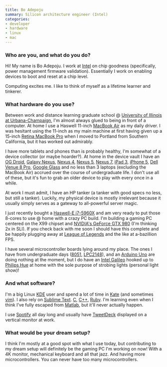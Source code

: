 ```yaml
---
title: Bo Adepoju
summary: Silicon architecture engineer (Intel)
categories:
- developer
- hardware
- linux
- mac
---
```


### Who are you, and what do you do?

Hi! My name is Bo Adepoju. I work at [Intel](http://www.intel.com/ "Intel's website.") on chip goodness (specifically, power management firmware validation). Essentially I work on enabling devices to boot and reset at a chip level.

Computing excites me. I like to think of myself as a lifetime learner and tinkerer.

### What hardware do you use?

Between work and distance learning graduate school @ [University of Illinois at Urbana-Champaign](http://cs.illinois.edu/prospective-students/graduate-students/professional-masters-mcs "The site for the Professional Master's at the University of Illinois."), I'm almost always glued to being in front of a computer. At home I use a Haswell 11-inch [MacBook Air][macbook-air] as my daily driver. I was hesitant using the 11-inch as my main machine at first having given up a 15-inch [Retina MacBook Pro][macbook-pro] when I moved to Portland from Southern California, but it has worked out admirably.

I have more tablets and phones than is probably healthy, I'm somewhat of a device collector (or maybe hoarder?). At home in the device vault I have an [OG Droid][droid], [Galaxy Nexus][galaxy-nexus], [Nexus 4][nexus-4], [Nexus 5][nexus-5], [Nexus 7][nexus-7], [iPad 3][ipad-3], [iPhone 5][iphone-5], [Dell Venue 8 Pro][venue-8-pro], [Google Glass][google-glass] and no less than 3 laptops (excluding the MacBook Air) accrued over the course of undergraduate life. I don't use all of these, but it's fun to grab an older device to play with every once in a while.

At work I must admit, I have an HP tanker (a tanker with good specs no less, but still a tanker). Luckily, my physical device is mostly irrelevant because it usually simply serves as a gateway to all-powerful server magic.

I just recently bought a [Haswell-E i7-5960X][core-i7-5960x-extreme-edition] and am very ready to put those 8-cores to use @ home with a crazy PC build. I'm building a gaming PC centered on the X99 chipset and [NVIDIA's GeForce GTX 980][geforce-gtx-980] (I'm thinking 2x in SLI). If you check back with me soon I should have this complete and be happily plugging away at [League of Legends][league-of-legends] and the like at a-bazillion FPS.

I have several microcontroller boards lying around my place. The ones I have from undergraduate days ([8051][mcs-51], [LPC2148][]), and an [Arduino Uno][arduino-uno] are doing nothing at the moment, but I do have an [Intel Galileo][galileo] hooked up to [Philips Hue][hue] at home with the sole purpose of strobing lights (personal light show)!

### And what software?

I'm a big Linux [KDE][] user and spend a lot of time in [Kate][] (and sometimes [vim][]). I also rely on [Sublime Text][sublime-text]. [C][], [C++][c-plusplus], [Ruby][]. I'm learning even when I think I've fully escaped from [Matlab][], but it'll never actually happen.

I use [Spotify][] all day long and usually have [TweetDeck][] displayed on a vertical monitor at work.

### What would be your dream setup?

I think I'm mostly at a good spot with what I use today, but contributing to my dream setup will definitely be the gaming PC I'm working on now! With a 4K monitor, mechanical keyboard and all that jazz. And having more microcontrollers. You can never have too many microcontrollers.

[arduino-uno]: https://store.arduino.cc/arduino-uno-rev3 "A microcontroller board."
[c-plusplus]: https://en.wikipedia.org/wiki/C%2B%2B "A compiled programming language."
[c]: https://en.wikipedia.org/wiki/C_(programming_language) "A compiled programming language."
[core-i7-5960x-extreme-edition]: https://ark.intel.com/products/82930 "A computer processor."
[droid]: https://en.wikipedia.org/wiki/Motorola_Droid "An Android-powered smartphone."
[galaxy-nexus]: http://www.google.com/nexus/ "An Android-based smartphone."
[galileo]: http://arduino.cc/en/ArduinoCertified/IntelGalileo "A microcontroller board."
[geforce-gtx-980]: https://www.geforce.com/hardware/desktop-gpus/geforce-gtx-980 "A computer GPU."
[google-glass]: http://www.google.com/glass/start/ "Wearable computing eyeware."
[hue]: https://www2.meethue.com/en-us/ "A wireless controllable LED light system."
[ipad-3]: https://www.apple.com/ipad/ "A tablet device with a retina display."
[iphone-5]: https://en.wikipedia.org/wiki/IPhone_5 "A smartphone."
[kate]: https://kate-editor.org/ "A text editor for KDE."
[kde]: https://www.kde.org/ "A graphical environment for *nix operating systems."
[league-of-legends]: https://na.leagueoflegends.com/ "An RTS/RPG game."
[lpc2148]: http://www.keil.com/dd/chip/3880.htm "A 32-bit microcontroller."
[macbook-air]: https://www.apple.com/macbook-air/ "A very thin laptop."
[macbook-pro]: https://www.apple.com/macbook-pro/ "A laptop."
[matlab]: https://en.wikipedia.org/wiki/MATLAB "A language and environment for data computation."
[mcs-51]: https://en.wikipedia.org/wiki/Intel_MCS-51 "A single chip microcontroller."
[nexus-4]: https://en.wikipedia.org/wiki/Nexus_4 "An Android smartphone."
[nexus-5]: http://www.google.com/nexus/5/ "An Android smartphone."
[nexus-7]: http://www.google.com/nexus/#/7 "An Android tablet."
[ruby]: https://www.ruby-lang.org/en/ "An interpreted scripting language."
[spotify]: https://www.spotify.com/us/ "A music streaming service."
[sublime-text]: http://www.sublimetext.com/ "A coder's text editor."
[tweetdeck]: https://about.twitter.com/products/tweetdeck "A multi-column Twitter client."
[venue-8-pro]: https://www.amazon.com/Dell-Venue-Pro-Tablet-Windows/dp/B00FFVYV4K "A Windows-based tablet."
[vim]: https://www.vim.org/ "A command-line text editor."
